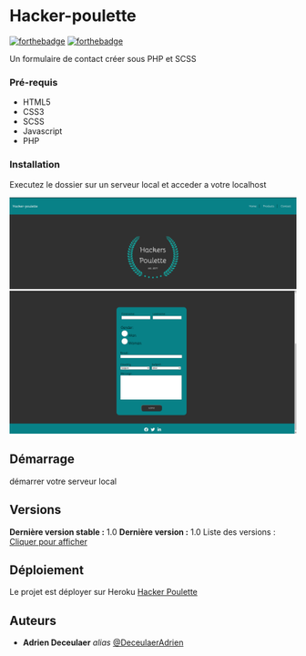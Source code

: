 # Hacker-poulette

[![forthebadge](http://forthebadge.com/images/badges/built-with-love.svg)](http://forthebadge.com) [![forthebadge](http://forthebadge.com/images/badges/powered-by-electricity.svg)](http://forthebadge.com)

Un formulaire de contact créer sous PHP et SCSS

### Pré-requis

- HTML5
- CSS3
- SCSS
- Javascript
- PHP

### Installation

Executez le dossier sur un serveur local et acceder a votre localhost

![](https://raw.githubusercontent.com/DeceulaerAdrien/hackers-poulette/main/assets/image/capture%20header%20poulette.png)
![](https://raw.githubusercontent.com/DeceulaerAdrien/hackers-poulette/main/assets/image/capture%20main%20poulette.png)

## Démarrage

démarrer votre serveur local

## Versions

**Dernière version stable :** 1.0
**Dernière version :** 1.0
Liste des versions : [Cliquer pour afficher](https://github.com/DeceulaerAdrien/Hacker-poulette/tags)

## Déploiement

Le projet est déployer sur Heroku
[Hacker Poulette](https://still-fortress-60721.herokuapp.com/index.php)

## Auteurs

- **Adrien Deceulaer** _alias_ [@DeceulaerAdrien](https://github.com/DeceulaerAdrien)
